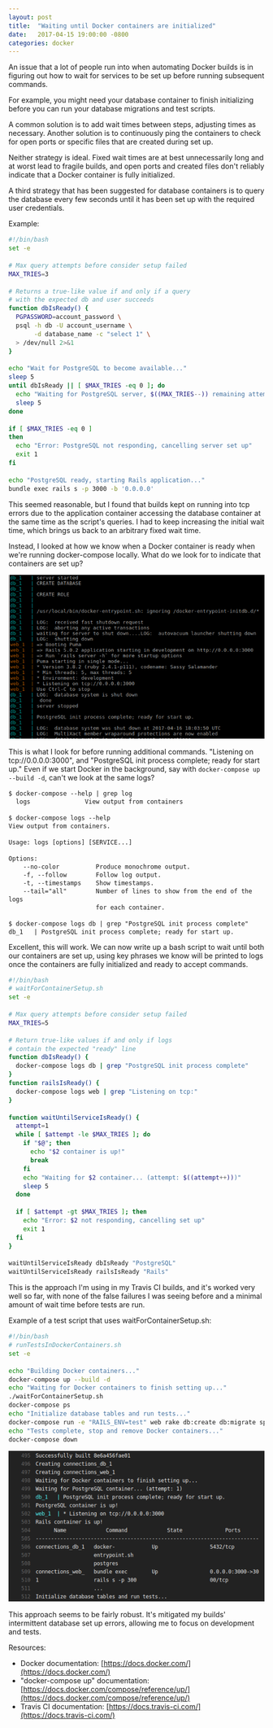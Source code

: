 ```yaml
---
layout: post
title:  "Waiting until Docker containers are initialized"
date:   2017-04-15 19:00:00 -0800
categories: docker
---
```


An issue that a lot of people run into when automating Docker builds is in figuring out how to wait for services to be set up before running subsequent commands.

For example, you might need your database container to finish initializing before you can run your database migrations and test scripts.

A common solution is to add wait times between steps, adjusting times as necessary.  Another solution is to continuously ping the containers to check for open ports or specific files that are created during set up.

Neither strategy is ideal.  Fixed wait times are at best unnecessarily long and at worst lead to fragile builds, and open ports and created files don't reliably indicate that a Docker container is fully initialized.

A third strategy that has been suggested for database containers is to query the database every few seconds until it has been set up with the required user credentials.

<!--more-->

Example:

```bash
#!/bin/bash
set -e

# Max query attempts before consider setup failed
MAX_TRIES=3

# Returns a true-like value if and only if a query
# with the expected db and user succeeds
function dbIsReady() {
  PGPASSWORD=account_password \
  psql -h db -U account_username \
       -d database_name -c "select 1" \
  > /dev/null 2>&1
}

echo "Wait for PostgreSQL to become available..."
sleep 5
until dbIsReady || [ $MAX_TRIES -eq 0 ]; do
  echo "Waiting for PostgreSQL server, $((MAX_TRIES--)) remaining attempts..."
  sleep 5
done

if [ $MAX_TRIES -eq 0 ]
then
  echo "Error: PostgreSQL not responding, cancelling server set up"
  exit 1
fi

echo "PostgreSQL ready, starting Rails application..."
bundle exec rails s -p 3000 -b '0.0.0.0'
```

This seemed reasonable, but I found that builds kept on running into tcp errors due to the application container accessing the database container at the same time as the script's queries.  I had to keep increasing the initial wait time, which brings us back to an arbitrary fixed wait time.

Instead, I looked at how we know when a Docker container is ready when we're running docker-compose locally.  What do we look for to indicate that containers are set up?

![alt text](/images/20170415_dockerComposeUpOutput.png "Console output from 'docker-compose up'")

This is what I look for before running additional commands.  "Listening on tcp://0.0.0.0:3000", and "PostgreSQL init process complete; ready for start up."  Even if we start Docker in the background, say with ```docker-compose up --build -d```, can't we look at the same logs?

```text
$ docker-compose --help | grep log
  logs               View output from containers

$ docker-compose logs --help
View output from containers.

Usage: logs [options] [SERVICE...]

Options:
    --no-color          Produce monochrome output.
    -f, --follow        Follow log output.
    -t, --timestamps    Show timestamps.
    --tail="all"        Number of lines to show from the end of the logs
                        for each container.

$ docker-compose logs db | grep "PostgreSQL init process complete"
db_1   | PostgreSQL init process complete; ready for start up.
```

Excellent, this will work.  We can now write up a bash script to wait until both our containers are set up, using key phrases we know will be printed to logs once the containers are fully initialized and ready to accept commands.

```bash
#!/bin/bash
# waitForContainerSetup.sh
set -e

# Max query attempts before consider setup failed
MAX_TRIES=5

# Return true-like values if and only if logs
# contain the expected "ready" line
function dbIsReady() {
  docker-compose logs db | grep "PostgreSQL init process complete"
}
function railsIsReady() {
  docker-compose logs web | grep "Listening on tcp:"
}

function waitUntilServiceIsReady() {
  attempt=1
  while [ $attempt -le $MAX_TRIES ]; do
    if "$@"; then
      echo "$2 container is up!"
      break
    fi
    echo "Waiting for $2 container... (attempt: $((attempt++)))"
    sleep 5
  done

  if [ $attempt -gt $MAX_TRIES ]; then
    echo "Error: $2 not responding, cancelling set up"
    exit 1
  fi
}

waitUntilServiceIsReady dbIsReady "PostgreSQL"
waitUntilServiceIsReady railsIsReady "Rails"
```

This is the approach I'm using in my Travis CI builds, and it's worked very well so far, with none of the false failures I was seeing before and a minimal amount of wait time before tests are run.

Example of a test script that uses waitForContainerSetup.sh:

```bash
#!/bin/bash
# runTestsInDockerContainers.sh
set -e

echo "Building Docker containers..."
docker-compose up --build -d
echo "Waiting for Docker containers to finish setting up..."
./waitForContainerSetup.sh
docker-compose ps
echo "Initialize database tables and run tests..."
docker-compose run -e "RAILS_ENV=test" web rake db:create db:migrate spec
echo "Tests complete, stop and remove Docker containers..."
docker-compose down
```

![alt text](/images/20170415_travisCIWaitForDocker.png "Travis CI waiting for containers to be set up before running database migration and tests")

This approach seems to be fairly robust.  It's mitigated my builds' intermittent database set up errors, allowing me to focus on development and tests.

Resources:

* Docker documentation: [https://docs.docker.com/](https://docs.docker.com/)
* "docker-compose up" documentation: [https://docs.docker.com/compose/reference/up/](https://docs.docker.com/compose/reference/up/)
* Travis CI documentation: [https://docs.travis-ci.com/](https://docs.travis-ci.com/)
